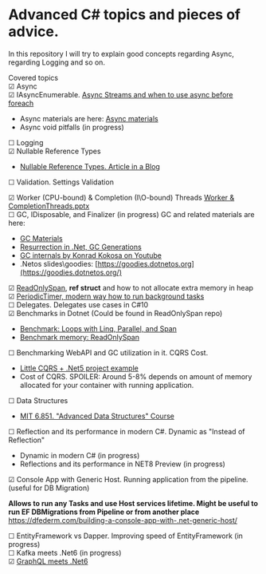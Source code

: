# Advanced C# topics and pieces of advice.
In this repository I will try to explain good concepts regarding Async, regarding Logging and so on.

Covered topics  
&#9745; Async  
&#9745; IAsyncEnumerable. [Async Streams and when to use async before foreach](https://learn.microsoft.com/en-us/answers/questions/1046784/c-async-streams-when-to-use-await-before-foreach)  
  - Async materials are here: [Async materials](https://github.com/Glareone/C-Advices/tree/main/Async/Async_Mistakes)  
  - Async void pitfalls (in progress)

&#9744; Logging  
&#9745; Nullable Reference Types   
  - [Nullable Reference Types. Article in a Blog](https://thecodeblogger.com/2022/05/26/getting-started-on-nullable-reference-types/)  

&#9744; Validation. Settings Validation  

&#9745; Worker (CPU-bound) & Completion (I\O-bound) Threads  [Worker & CompletionThreads.pptx](https://github.com/Glareone/Advanced-C-topics-and-advices/files/8886222/Worker.CompletionThreads.pptx)  
&#9744; GC, IDisposable, and Finalizer (in progress) GC and related materials are here: 
  - [GC Materials](https://github.com/Glareone/C-Advices/tree/main/GC,%20IDisposable,%20Finalizer)  
  - [Resurrection in .Net, GC Generations](https://medium.com/@vasylsenko/resurrection-in-net-framework-e6c8108e2122)
  - [GC internals by Konrad Kokosa on Youtube](https://www.youtube.com/watch?v=8i1Nv7wGsjk&list=PLpUkQYy-K8Y-wYcDgDXKhfs6OT8fFQtVm)
  - .Netos slides\goodies: [https://goodies.dotnetos.org](https://goodies.dotnetos.org/)  

&#9745; [ReadOnlySpan](https://github.com/Glareone/C-Advices/tree/main/ReadOnlySpan), **ref struct** and how to not allocate extra memory in heap   
&#9745; [PeriodicTimer, modern way how to run background tasks](https://github.com/Glareone/C-Advices/tree/main/PeriodicTimer/PeriodicTimer)  
&#9744; Delegates. Delegates use cases in C#10  
&#9745; Benchmarks in Dotnet (Could be found in ReadOnlySpan repo)  
  - [Benchmark: Loops with Linq, Parallel, and Span](https://github.com/Glareone/C-Advices/tree/main/Benchmarking/Looping-Foreach-Others/BenchmarkForDifferentLoops/BenchmarkForDifferentLoops)  
  - [Benchmark memory: ReadOnlySpan](https://github.com/Glareone/C-Advices/tree/main/ReadOnlySpan/Repo)  
  
&#9744;  Benchmarking WebAPI and GC utilization in it. CQRS Cost. 
  - [Little CQRS + .Net5 project example](https://github.com/Glareone/CQRS-with-MediatR-.Net5)
  - Cost of CQRS. SPOILER: Around 5-8% depends on amount of memory allocated for your container with running application.

&#9744; Data Structures
  - [MIT 6.851. "Advanced Data Structures" Course](https://www.youtube.com/watch?v=T0yzrZL1py0&list=PLUl4u3cNGP61hsJNdULdudlRL493b-XZf)

&#9744; Reflection and its performance in modern C#. Dynamic as "Instead of Reflection"
  - Dynamic in modern C# (in progress)
  - Reflections and its performance in NET8 Preview (in progress)
 
&#9745; Console App with Generic Host. Running application from the pipeline. (useful for DB Migration)

**Allows to run any Tasks and use Host services lifetime. Might be useful to run EF DBMigrations from Pipeline or from another place**
https://dfederm.com/building-a-console-app-with-.net-generic-host/

&#9744; EntityFramework vs Dapper. Improving speed of EntityFramework  (in progress)  
&#9744; Kafka meets .Net6  (in progress)  
&#9745; [GraphQL meets .Net6](https://github.com/Glareone/GraphQL-meets-.Net6)   
